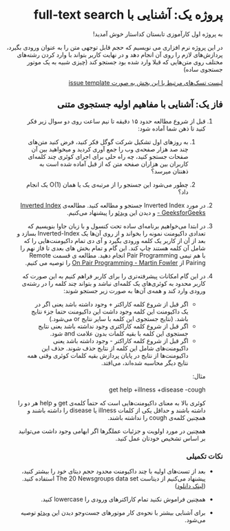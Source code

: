 <div dir="rtl" align='right'>

# پروژه یک: آشنایی با full-text search
به پروژه اول کارآموزی تابستان کداستار خوش آمدید!

در این پروژه نرم افزاری می نویسیم که حجم قابل توجهی متن را به عنوان ورودی بگیرد، پردازش‌های لازم را روی آن انجام دهد و در نهایت کاربر بتواند با وارد کردن رشته‌های مختلف روی متن‌هایی که قبلا وارد شده بود جستجو کند (چیزی شبیه به یک موتور جستجوی ساده)

[لیست تسک‌های مرتبط با این بخش به صورت issue template](./issue-template-Phase01.md)

## فاز یک: آشنایی با مفاهیم اولیه جستجوی متنی
1. قبل از شروع مطالعه حدود ۱۵ دقیقه تا نیم ساعت روی دو سوال زیر فکر کنید تا ذهن شما آماده شود:
    1. به روز‌های اول تشکیل شرکت گوگل فکر کنید، فرض کنید متن‌های چند صد هزار صفحه‌ی وب را جمع آوری کردید و میخواهید بین آن صفحات جستجو کنید، چه راه حلی برای اجرای کوئری چند کلمه‌ای کاربران بین هزاران صفحه متن که از قبل آماده شده است به ذهنتان میرسد؟

    1. چطور می‌شود این جستجو را از مرتبه‌ی یک یا همان  (O(1 یک انجام داد؟ 

1. در مورد
Inverted Index
جستجو و مطالعه کنید. مطالعه‌ی 
[Inverted Index - GeeksforGeeks](https://www.geeksforgeeks.org/inverted-index/)
و دیدن این
[ویدئو](https://www.youtube.com/watch?v=bnP6TsqyF30)
را پیشنهاد می‌کنیم.
1. در ابتدا می‌خواهیم برنامه‌ای ساده تحت کنسول و با زبان جاوا بنویسیم که تعدادی داکیومنت نمونه را بخواند و از روی آن‌ها یک  Inverted-Index بسازد و بعد از آن از کاربر یک کلمه ورودی بگیرد و آی دی تمام داکیومنت‌هایی را که شامل آن کلمه هستند چاپ کند. این گام و تمام بخش های بعدی تا فاز نهم را با هم تیمی Pair Programming انجام دهید. مطالعه ی قسمت Remote Pairing از [On Pair Programming - Martin Fowler](https://martinfowler.com/articles/on-pair-programming.html) را توصیه می کنیم.

1. در این گام امکانات پیشرفته‌تری را برای کاربر فراهم کنیم به این صورت که کاربر محدود به کوئری‌های یک کلمه‌ای نباشد و بتواند چند کلمه را در رشته‌ی ورودی وارد کند و همه‌ی آن‌ها به صورت زیر جستجو شوند:
    * اگر قبل از شروع کلمه کاراکتر + وجود داشته باشد یعنی اگر در یک داکیومنت این کلمه وجود داشت این داکیومنت حتما جزء نتایج باشد. (نتایج جستجوی این کلمه با سایر نتایج or می‌شود.)
    * اگر قبل از شروع کلمه کاراکتری وجود نداشته باشد یعنی نتایج جستجوی این کلمه با بقیه کلمات بدون علامت and شود.
    * اگر قبل از شروع کلمه کاراکتر - وجود داشته باشد یعنی داکیومنت‌های شامل این کلمه از نتایج حذف شوند. حذف این داکیومنت‌ها از نتایج در پایان پردازش بقیه کلمات کوئری وقتی همه نتایج دیگر محاسبه شده‌اند، می‌افتد.

    مثال:

    get help +illness +disease -cough
    
    کوئری بالا به معنای داکیومنت‌هایی است که حتماً کلمه‌ی get و help هر دو را داشته باشند و حداقل یکی از کلمات illness یا disease را داشته باشند و همچنین کلمه‌ی cough را نداشته باشند.

    همچنین در مورد اولویت و جزئیات عملگر‌ها اگر ابهامی وجود داشت می‌توانید بر اساس تشخیص خودتان عمل کنید.

### نکات تکمیلی

* بعد از تست‌های اولیه با چند داکیومنت محدود  حجم دیتای خود را بیشتر کنید، پیشنهاد می‌کنیم از دیتاست  The 20 Newsgroups data set استفاده کنید. ([لینک دانلود](https://github.com/Star-Academy/codestar-internship/raw/master/Projects/SampleEnglishData.zip))

* همچنین فراموش نکنید تمام کاراکتر‌های ورودی را lowercase کنید.

* برای آشنایی بیشتر با نحوه‌ی کار موتور‌های جست‌و‌جو دیدن این
[ویدئو](https://www.youtube.com/watch?v=CeGtqouT8eA)
توصیه می‌شود.
    
</div>
